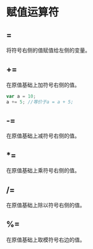 # 赋值运算符

## =

将符号右侧的值赋值给左侧的变量。

## +=

在原值基础上加符号右侧的值。

```js
var a = 10;
a += 5; //等价于a = a + 5;
```

## -=

在原值基础上减符号右侧的值。

## *=

在原值基础上乘符号右侧的值。

## /=

在原值基础上除以符号右侧的值。

## %=

在原值基础上取模符号右边的值。